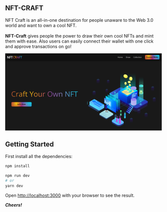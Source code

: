 ## NFT-CRAFT
NFT Craft is an all-in-one destination for people unaware to the Web 3.0 world and want to own a cool NFT. 
<br><br>
**NFT-Craft** gives people the power to draw their own cool NFTs and mint them with ease. Also users can easily connect their wallet with one click and approve transactions on go!

![Landing Page - NFT CRAFT](./styles/Home/Main_page.png "Main Page")
## Getting Started

First install all the dependencies:

```bash
npm install
```

```bash
npm run dev
# or
yarn dev
```

Open [http://localhost:3000](http://localhost:3000) with your browser to see the result.



***Cheers!***